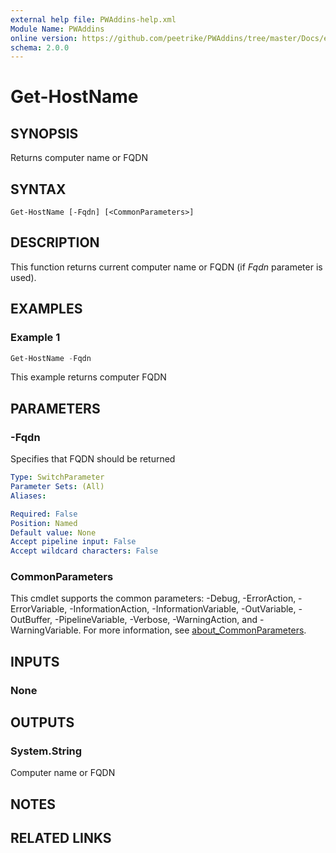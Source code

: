 ```yaml
---
external help file: PWAddins-help.xml
Module Name: PWAddins
online version: https://github.com/peetrike/PWAddins/tree/master/Docs/en-US/Get-HostName.md
schema: 2.0.0
---
```


# Get-HostName

## SYNOPSIS

Returns computer name or FQDN

## SYNTAX

```
Get-HostName [-Fqdn] [<CommonParameters>]
```

## DESCRIPTION

This function returns current computer name or FQDN (if _Fqdn_ parameter is
used).

## EXAMPLES

### Example 1

```powershell
Get-HostName -Fqdn
```

This example returns computer FQDN

## PARAMETERS

### -Fqdn

Specifies that FQDN should be returned

```yaml
Type: SwitchParameter
Parameter Sets: (All)
Aliases:

Required: False
Position: Named
Default value: None
Accept pipeline input: False
Accept wildcard characters: False
```

### CommonParameters
This cmdlet supports the common parameters: -Debug, -ErrorAction, -ErrorVariable, -InformationAction, -InformationVariable, -OutVariable, -OutBuffer, -PipelineVariable, -Verbose, -WarningAction, and -WarningVariable. For more information, see [about_CommonParameters](http://go.microsoft.com/fwlink/?LinkID=113216).

## INPUTS

### None

## OUTPUTS

### System.String

Computer name or FQDN

## NOTES

## RELATED LINKS
